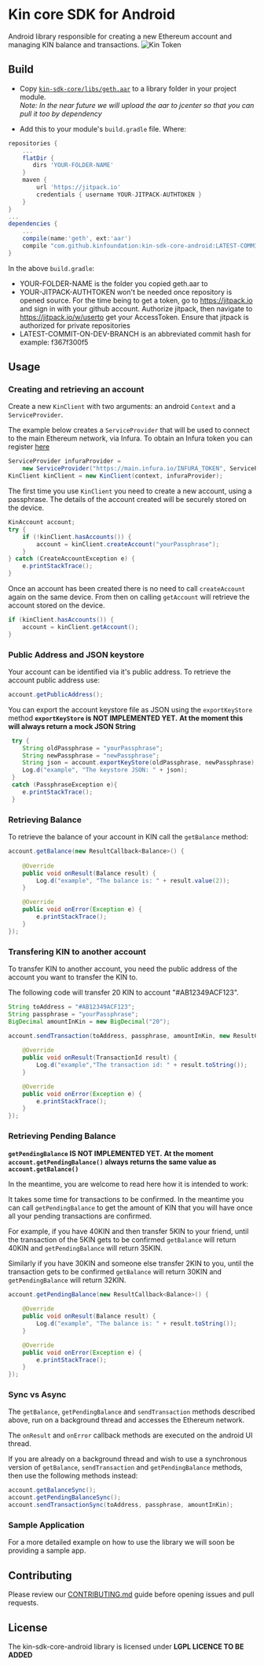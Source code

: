 # Kin core SDK for Android
Android library responsible for creating a new Ethereum account and managing KIN balance and transactions.
![Kin Token](kin_android.png)

## Build

* Copy [`kin-sdk-core/libs/geth.aar`](kin-sdk-core/libs/geth.aar) to a library folder in your project module.  
_Note: In the near future we will upload the aar to jcenter so that you can pull it too by dependency_

* Add this to your module's `build.gradle` file. Where:
```gradle
repositories {
    ...
    flatDir {
       dirs 'YOUR-FOLDER-NAME'
    }
    maven {
        url 'https://jitpack.io'
        credentials { username YOUR-JITPACK-AUTHTOKEN }
    }
}
...
dependencies {
    ...
    compile(name:'geth', ext:'aar')
    compile "com.github.kinfoundation:kin-sdk-core-android:LATEST-COMMIT-ON-DEV-BRANCH"
}
```
In the above `build.gradle`:
* YOUR-FOLDER-NAME is the folder you copied geth.aar to
* YOUR-JITPACK-AUTHTOKEN won't be needed once repository is opened source.
For the time being to get a token, go to https://jitpack.io and sign in with your github account. 
Authorize jitpack, then navigate to https://jitpack.io/w/userto get your AccessToken. Ensure that jitpack is authorized 
for private repositories
* LATEST-COMMIT-ON-DEV-BRANCH is an abbreviated commit hash for example: f367f300f5

## Usage
### Creating and retrieving an account
Create a new `KinClient` with two arguments: an android `Context` and a `ServiceProvider`. 

The example below creates a `ServiceProvider` that will be used to connect to the main Ethereum 
network, via Infura.  To obtain an Infura token you can register [here](https://infura.io/register.html)
```java
ServiceProvider infuraProvider =  
    new ServiceProvider("https://main.infura.io/INFURA_TOKEN", ServiceProvider.NETWORK_ID_MAIN));
KinClient kinClient = new KinClient(context, infuraProvider);
```
 
The first time you use `KinClient` you need to create a new account, using a passphrase. 
The details of the account created will be securely stored on the device.
```java
KinAccount account;
try {
    if (!kinClient.hasAccounts()) {
        account = kinClient.createAccount("yourPassphrase");
    }
} catch (CreateAccountException e) {
    e.printStackTrace();
}
```

Once an account has been created there is no need to call `createAccount` again on the same device. 
From then on calling `getAccount` will retrieve the account stored on the device.
```java
if (kinClient.hasAccounts()) {
    account = kinClient.getAccount();
}
``` 

### Public Address and JSON keystore 
Your account can be identified via it's public address. To retrieve the account public address use:
```java
account.getPublicAddress();
```

You can export the account keystore file as JSON using the `exportKeyStore` method
**`exportKeyStore` is NOT IMPLEMENTED YET.**
**At the moment this will always return a mock JSON String**
```java
 try {
    String oldPassphrase = "yourPassphrase";
    String newPassphrase = "newPassphrase";
    String json = account.exportKeyStore(oldPassphrase, newPassphrase);
    Log.d("example", "The keystore JSON: " + json);
 }
 catch (PassphraseException e){
    e.printStackTrace();
 }
```

### Retrieving Balance
To retrieve the balance of your account in KIN call the `getBalance` method: 
```java
account.getBalance(new ResultCallback<Balance>() {
    
    @Override
    public void onResult(Balance result) {
        Log.d("example", "The balance is: " + result.value(2));
    }

    @Override
    public void onError(Exception e) {
        e.printStackTrace();
    }
});
```

### Transfering KIN to another account
To transfer KIN to another account, you need the public address of the account you want 
to transfer the KIN to. 

The following code will transfer 20 KIN to account "#AB12349ACF123". 
```java
String toAddress = "#AB12349ACF123";
String passphrase = "yourPassphrase";
BigDecimal amountInKin = new BigDecimal("20");

account.sendTransaction(toAddress, passphrase, amountInKin, new ResultCallback<TransactionId>() {
    
    @Override
    public void onResult(TransactionId result) {
        Log.d("example","The transaction id: " + result.toString());
    }

    @Override
    public void onError(Exception e) {
        e.printStackTrace();
    }
});
```

### Retrieving Pending Balance
**`getPendingBalance` IS NOT IMPLEMENTED YET.**
**At the moment `account.getPendingBalance()` always returns the same value as `account.getBalance()`**

In the meantime, you are welcome to read here how it is intended to work:

It takes some time for transactions to be confirmed.  In the meantime you can call `getPendingBalance` 
to get the amount of KIN that you will have once all your pending transactions are confirmed.

For example, if you have 40KIN and then transfer 5KIN to your friend, until the transaction of the 5KIN 
gets to be confirmed `getBalance` will return 40KIN and `getPendingBalance` will return 35KIN.

Similarly if you have 30KIN and someone else transfer 2KIN to you, until the transaction gets to be confirmed
`getBalance` will return 30KIN and `getPendingBalance` will return 32KIN.
```java
account.getPendingBalance(new ResultCallback<Balance>() {
    
    @Override
    public void onResult(Balance result) {
        Log.d("example", "The balance is: " + result.toString());
    }

    @Override
    public void onError(Exception e) {
        e.printStackTrace();
    }
});
```

### Sync vs Async
The `getBalance`, `getPendingBalance` and `sendTransaction` methods described above, run on a background thread 
and accesses the Ethereum network. 

The `onResult` and `onError` callback methods are executed on the android UI thread.

If you are already on a background thread and wish to use a synchronous version of `getBalance`, 
`sendTransaction` and `getPendingBalance` methods, then use the following methods instead:
```java
account.getBalanceSync();
account.getPendingBalanceSync();
account.sendTransactionSync(toAddress, passphrase, amountInKin);
```

### Sample Application 
For a more detailed example on how to use the library we will soon be providing a sample app.

## Contributing
Please review our [CONTRIBUTING.md](CONTRIBUTING.md) guide before opening issues and pull requests.

## License
The kin-sdk-core-android library is licensed under **LGPL LICENCE TO BE ADDED**